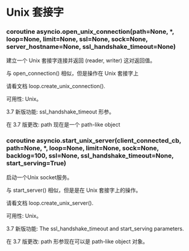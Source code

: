 # Unix 套接字

### coroutine asyncio.open_unix_connection(path=None, *, loop=None, limit=None, ssl=None, sock=None, server_hostname=None, ssl_handshake_timeout=None)
建立一个 Unix 套接字连接并返回 (reader, writer) 这对返回值。

与 open_connection() 相似，但是操作在 Unix 套接字上

请看文档 loop.create_unix_connection().

可用性: Unix。

3.7 新版功能: ssl_handshake_timeout 形参。

在 3.7 版更改: path 现在是一个 path-like object

### coroutine asyncio.start_unix_server(client_connected_cb, path=None, *, loop=None, limit=None, sock=None, backlog=100, ssl=None, ssl_handshake_timeout=None, start_serving=True)
启动一个Unix socket服务。

与 start_server() 相似，但是是在 Unix 套接字上的操作。

请看文档 loop.create_unix_server().

可用性: Unix。

3.7 新版功能: The ssl_handshake_timeout and start_serving parameters.

在 3.7 版更改: path 形参现在可以是 path-like object 对象。